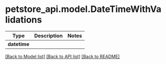 # petstore_api.model.DateTimeWithValidations

Type | Description | Notes
------------- | ------------- | -------------
**datetime** |  | 

[[Back to Model list]](../../README.md#documentation-for-models) [[Back to API list]](../../README.md#documentation-for-api-endpoints) [[Back to README]](../../README.md)


